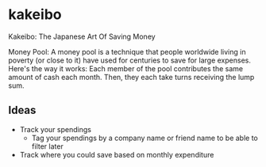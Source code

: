 # kakeibo

Kakeibo: The Japanese Art Of Saving Money


Money Pool: A money pool is a technique that people worldwide living in poverty (or close to it) have used for centuries to save for large expenses. Here's the way it works: Each member of the pool contributes the same amount of cash each month. Then, they each take turns receiving the lump sum.

## Ideas

- Track your spendings
  - Tag your spendings by a company name or friend name to be able to filter later
- Track where you could save based on monthly expenditure
